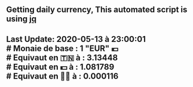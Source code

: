 ## Getting daily currency, This automated script is using [jq](https://stedolan.github.io/jq/)
## Last Update:  2020-05-13 à 23:00:01 </br># Monaie de base : 1 "EUR" 💶 </br> # Equivaut en 🇹🇳 à :  3.13448 </br> # Equivaut en 💵 à : 1.081789</br> # Equivaut en 🐱‍💻 à :  0.000116
